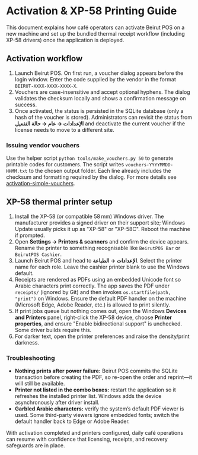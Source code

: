 # Activation & XP-58 Printing Guide

This document explains how café operators can activate Beirut POS on a new machine and
set up the bundled thermal receipt workflow (including XP-58 drivers) once the
application is deployed.

## Activation workflow

1. Launch Beirut POS. On first run, a voucher dialog appears before the login window.
   Enter the code supplied by the vendor in the format `BEIRUT-XXXX-XXXX-XXXX-X`.
2. Vouchers are case-insensitive and accept optional hyphens. The dialog validates the
   checksum locally and shows a confirmation message on success.
3. Once activated, the status is persisted in the SQLite database (only a hash of the
   voucher is stored). Administrators can revisit the status from **الإعدادات → عام →
   حالة التفعيل** and deactivate the current voucher if the license needs to move to
   a different site.

### Issuing vendor vouchers

Use the helper script `python tools/make_vouchers.py 50` to generate printable codes
for customers. The script writes `vouchers-YYYYMMDD-HHMM.txt` to the chosen output
folder. Each line already includes the checksum and formatting required by the dialog.
For more details see [activation-simple-vouchers](activation-simple-vouchers.md).

## XP-58 thermal printer setup

1. Install the XP-58 (or compatible 58 mm) Windows driver. The manufacturer provides a
   signed driver on their support site; Windows Update usually picks it up as "XP-58"
   or "XP-58C". Reboot the machine if prompted.
2. Open **Settings → Printers & scanners** and confirm the device appears. Rename the
   printer to something recognisable like `BeirutPOS Bar` or `BeirutPOS Cashier`.
3. Launch Beirut POS and head to **الإعدادات → الطباعة**. Select the printer name for
   each role. Leave the cashier printer blank to use the Windows default.
4. Receipts are rendered as PDFs using an embedded Unicode font so Arabic characters
   print correctly. The app saves the PDF under `receipts/` (ignored by Git) and then
   invokes `os.startfile(path, "print")` on Windows. Ensure the default PDF handler on
   the machine (Microsoft Edge, Adobe Reader, etc.) is allowed to print silently.
5. If print jobs queue but nothing comes out, open the Windows **Devices and Printers**
   panel, right-click the XP-58 device, choose **Printer properties**, and ensure
   "Enable bidirectional support" is unchecked. Some driver builds require this.
6. For darker text, open the printer preferences and raise the density/print darkness.

### Troubleshooting

- **Nothing prints after power failure:** Beirut POS commits the SQLite transaction
  before creating the PDF, so re-open the order and reprint—it will still be available.
- **Printer not listed in the combo boxes:** restart the application so it refreshes the
  installed printer list. Windows adds the device asynchronously after driver install.
- **Garbled Arabic characters:** verify the system’s default PDF viewer is used. Some
  third-party viewers ignore embedded fonts; switch the default handler back to Edge or
  Adobe Reader.

With activation completed and printers configured, daily café operations can resume with
confidence that licensing, receipts, and recovery safeguards are in place.
